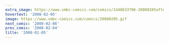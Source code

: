 ```yaml
---
extra_image: https://www.smbc-comics.com/comics/1448633706-20080205after.png
hovertext: '2008-02-05'
image: https://www.smbc-comics.com/comics/20080205.gif
next_comic: '2008-02-06'
prev_comic: '2008-02-04'
title: '2008-02-05'
---
```


